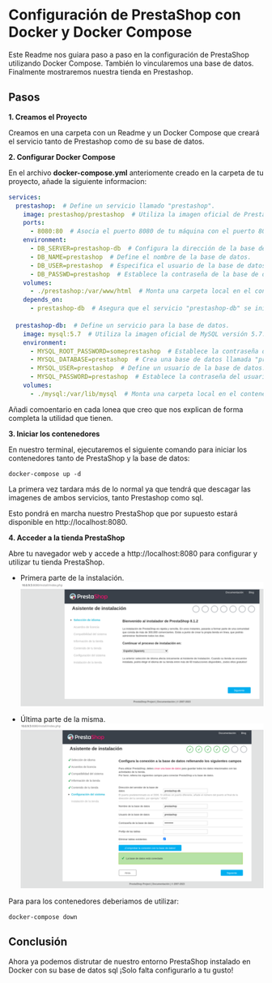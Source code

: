# Configuración de PrestaShop con Docker y Docker Compose

Este Readme nos guiara paso a paso en la configuración de PrestaShop utilizando Docker Compose. También lo vincularemos una base de datos.
Finalmente mostraremos nuestra tienda en Prestashop.


## Pasos
**1. Creamos el Proyecto**

Creamos en una carpeta con un Readme y un Docker Compose que creará el servicio tanto de Prestashop como de su base de datos.

**2. Configurar Docker Compose**

En el archivo **docker-compose.yml** anteriomente creado en la carpeta de tu proyecto, añade la siguiente informacion:

```yaml
services:
  prestashop:  # Define un servicio llamado "prestashop".
    image: prestashop/prestashop  # Utiliza la imagen oficial de PrestaShop.
    ports:
      - 8080:80  # Asocia el puerto 8080 de tu máquina con el puerto 80 del contenedor PrestaShop.
    environment:
      - DB_SERVER=prestashop-db  # Configura la dirección de la base de datos.
      - DB_NAME=prestashop  # Define el nombre de la base de datos.
      - DB_USER=prestashop  # Especifica el usuario de la base de datos.
      - DB_PASSWD=prestashop  # Establece la contraseña de la base de datos.
    volumes:
      - ./prestashop:/var/www/html  # Monta una carpeta local en el contenedor PrestaShop para gestionar archivos.
    depends_on:
      - prestashop-db  # Asegura que el servicio "prestashop-db" se inicie antes del servicio "prestashop".

  prestashop-db:  # Define un servicio para la base de datos.
    image: mysql:5.7  # Utiliza la imagen oficial de MySQL versión 5.7.
    environment:
      - MYSQL_ROOT_PASSWORD=someprestashop  # Establece la contraseña de administrador de la base de datos.
      - MYSQL_DATABASE=prestashop  # Crea una base de datos llamada "prestashop".
      - MYSQL_USER=prestashop  # Define un usuario de la base de datos.
      - MYSQL_PASSWORD=prestashop  # Establece la contraseña del usuario de la base de datos.
    volumes:
      - ./mysql:/var/lib/mysql  # Monta una carpeta local en el contenedor de MySQL para persistencia de datos.

```
Añadi comoentario en cada lonea que creo que nos explican de forma completa la utilidad que tienen.

**3. Iniciar los contenedores**

En nuestro terminal, ejecutaremos el siguiente comando para iniciar los contenedores tanto de PrestaShop y la base de datos:

```
docker-compose up -d
```
La primera vez tardara más de lo normal ya que tendrá que descagar las imagenes de ambos servicios, tanto Prestashop como sql.

Esto pondrá en marcha nuestro PrestaShop que por supuesto estará disponible en http://localhost:8080.

**4. Acceder a la tienda PrestaShop**

Abre tu navegador web y accede a http://localhost:8080 para configurar y utilizar tu tienda PrestaShop.
- Primera parte de la instalación.
![1](images/PrestaShop1.png)

- Última parte de la misma.
![2](images/PrestaShop2.png)

Para para los contenedores deberiamos de utilizar:

```
docker-compose down
```


## Conclusión

Ahora ya podemos distrutar de nuestro entorno PrestaShop instalado en Docker con su base de datos sql
¡Solo falta configurarlo a tu gusto!